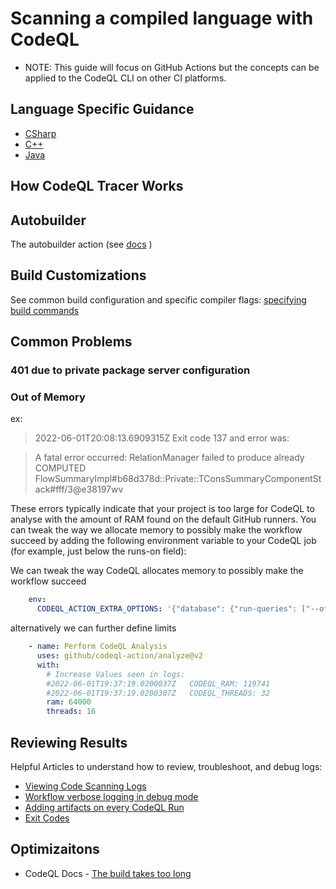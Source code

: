 # Scanning a compiled language with CodeQL
* NOTE: This guide will focus on GitHub Actions but the concepts can be applied to the CodeQL CLI on other CI platforms.

## Language Specific Guidance
* [CSharp](compiled-languages-csharp.md)
* [C++](compiled-languages-cpp.md)
* [Java](compiled-languages-java.md)

## How CodeQL Tracer Works

## Autobuilder
The autobuilder action (see [docs](https://docs.github.com/en/code-security/code-scanning/automatically-scanning-your-code-for-vulnerabilities-and-errors/configuring-the-codeql-workflow-for-compiled-languages#about-autobuild-for-codeql) )
 
## Build Customizations
See common build configuration and specific compiler flags: [specifying build commands](https://codeql.github.com/docs/codeql-cli/creating-codeql-databases/#specifying-build-commands)


## Common Problems

### 401 due to private package server configuration

### Out of Memory
ex: 

> 2022-06-01T20:08:13.6909315Z       Exit code 137 and error was:

>A fatal error occurred: RelationManager failed to produce already COMPUTED FlowSummaryImpl#b68d378d::Private::TConsSummaryComponentStack#fff/3@e38197wv


These errors typically indicate that your project is too large for CodeQL to analyse with the amount of RAM found on the default GitHub runners. You can tweak the way we allocate memory to possibly make the workflow succeed by adding the following environment variable to your CodeQL job (for example, just below the runs-on field):


We can tweak the way CodeQL allocates memory to possibly make the workflow succeed
```yml
    env:
      CODEQL_ACTION_EXTRA_OPTIONS: '{"database": {"run-queries": ["--off-heap-ram=0"]}}'
```
alternatively we can further define limits 
```yml
    - name: Perform CodeQL Analysis
      uses: github/codeql-action/analyze@v2
      with: 
	    # Increase Values seen in logs:
        #2022-06-01T19:37:19.0200037Z   CODEQL_RAM: 119741
	    #2022-06-01T19:37:19.0200307Z   CODEQL_THREADS: 32
        ram: 64000
        threads: 16
```

## Reviewing Results

Helpful Articles to understand how to review, troubleshoot, and debug logs:

- [Viewing Code Scanning Logs](https://docs.github.com/en/code-security/code-scanning/automatically-scanning-your-code-for-vulnerabilities-and-errors/viewing-code-scanning-logs)
- [Workflow verbose logging in debug mode](https://docs.github.com/en/code-security/code-scanning/automatically-scanning-your-code-for-vulnerabilities-and-errors/troubleshooting-the-codeql-workflow#creating-codeql-debugging-artifacts)
- [Adding artifacts on every CodeQL Run](https://docs.github.com/en/code-security/code-scanning/automatically-scanning-your-code-for-vulnerabilities-and-errors/troubleshooting-the-codeql-workflow#creating-codeql-debugging-artifacts-using-a-workflow-flag)
- [Exit Codes](https://codeql.github.com/docs/codeql-cli/exit-codes/)

## Optimizaitons
- CodeQL Docs -  [The build takes too long](https://docs.github.com/en/enterprise-cloud@latest/code-security/code-scanning/automatically-scanning-your-code-for-vulnerabilities-and-errors/troubleshooting-the-codeql-workflow)